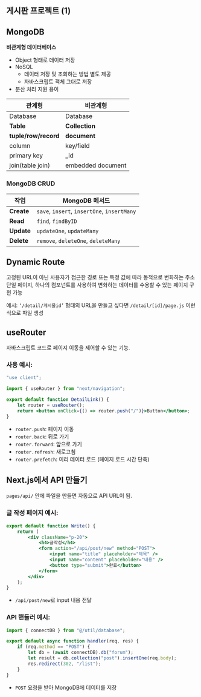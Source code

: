 ## 게시판 프로젝트 (1)

## MongoDB

**비관계형 데이터베이스**

-   Object 형태로 데이터 저장
-   NoSQL
    -   데이터 저장 및 조회하는 방법 별도 제공
    -   자바스크립트 객체 그대로 저장
-   분산 처리 지원 용이

| 관계형               | 비관계형          |
| -------------------- | ----------------- |
| Database             | Database          |
| **Table**            | **Collection**    |
| **tuple/row/record** | **document**      |
| column               | key/field         |
| primary key          | \_id              |
| join(table join)     | embedded document |

### MongoDB CRUD

| 작업       | MongoDB 메서드                              |
| ---------- | ------------------------------------------- |
| **Create** | `save`, `insert`, `insertOne`, `insertMany` |
| **Read**   | `find`, `findByID`                          |
| **Update** | `updateOne`, `updateMany`                   |
| **Delete** | `remove`, `deleteOne`, `deleteMany`         |

## Dynamic Route

고정된 URL이 아닌 사용자가 접근한 경로 또는 특정 값에 따라 동적으로 변화하는 주소 <br/>
단일 페이지, 하나의 컴포넌트를 사용하여 변화하는 데이터를 수용할 수 있는 페이지 구현 가능

예시: `‘/detail/게시물id’` 형태의 URL을 만들고 싶다면 `/detail/[id]/page.js` 이런 식으로 파일 생성

## useRouter

자바스크립트 코드로 페이지 이동을 제어할 수 있는 기능.

### 사용 예시:

```jsx
"use client";

import { useRouter } from "next/navigation";

export default function DetailLink() {
    let router = useRouter();
    return <button onClick={() => router.push("/")}>Button</button>;
}
```

-   `router.push`: 페이지 이동
-   `router.back`: 뒤로 가기
-   `router.forward`: 앞으로 가기
-   `router.refresh`: 새로고침
-   `router.prefetch`: 미리 데이터 로드 (페이지 로드 시간 단축)

## Next.js에서 API 만들기

`pages/api/` 안에 파일을 만들면 자동으로 API URL이 됨.

### 글 작성 페이지 예시:

```jsx
export default function Write() {
    return (
        <div className="p-20">
            <h4>글작성</h4>
            <form action="/api/post/new" method="POST">
                <input name="title" placeholder="제목" />
                <input name="content" placeholder="내용" />
                <button type="submit">완료</button>
            </form>
        </div>
    );
}
```

-   `/api/post/new`로 input 내용 전달

### API 핸들러 예시:

```jsx
import { connectDB } from "@/util/database";

export default async function handler(req, res) {
    if (req.method == "POST") {
        let db = (await connectDB).db("forum");
        let result = db.collection("post").insertOne(req.body);
        res.redirect(302, "/list");
    }
}
```

-   `POST` 요청을 받아 MongoDB에 데이터를 저장
